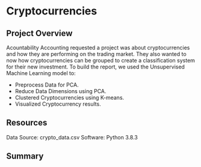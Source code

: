 # Cryptocurrencies

## Project Overview
 Acountability Accounting requested a project was about cryptocurrencies and how they are performing on the trading market. They also wanted to now how cryptocurrencies can be grouped to create a classification system for their new investment. To build the report, we used the Unsupervised Machine Learning model to:
 
 - Preprocess Data for PCA.
 - Reduce Data Dimensions using PCA. 
 - Clustered Cryptocurrencies using K-means.
 - Visualized Cryptocurrency results. 
 
 ## Resources
 Data Source: crypto_data.csv
 Software: Python 3.8.3
 
 ## Summary
 
 
